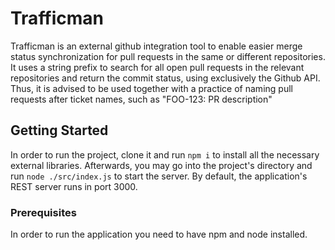 # Trafficman

Trafficman is an external github integration tool to enable easier merge status synchronization for pull requests in the same or different repositories.
It uses a string prefix to search for all open pull requests in the relevant repositories and return the commit status, using exclusively the Github API.
Thus, it is advised to be used together with a practice of naming pull requests after ticket names, such as "FOO-123: PR description"

## Getting Started

In order to run the project, clone it and run `npm i` to install all the necessary external libraries. Afterwards, you may go into the project's directory and run `node ./src/index.js` to start the server. By default, the application's REST server runs in port 3000.

### Prerequisites

In order to run the application you need to have npm and node installed.